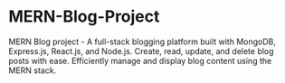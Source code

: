 # MERN-Blog-Project
MERN Blog project - A full-stack blogging platform built with MongoDB, Express.js, React.js, and Node.js. Create, read, update, and delete blog posts with ease. Efficiently manage and display blog content using the MERN stack.
